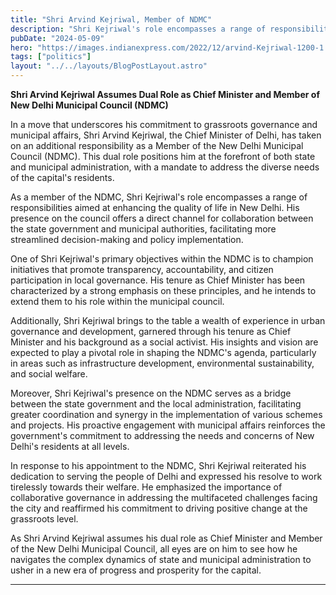 ```yaml
---
title: "Shri Arvind Kejriwal, Member of NDMC"
description: "Shri Kejriwal's role encompasses a range of responsibilities aimed at enhancing the quality of life in New Delhi."
pubDate: "2024-05-09"
hero: "https://images.indianexpress.com/2022/12/arvind-Kejriwal-1200-1.jpg"
tags: ["politics"]
layout: "../../layouts/BlogPostLayout.astro"
---
```

**Shri Arvind Kejriwal Assumes Dual Role as Chief Minister and Member of New Delhi Municipal Council (NDMC)**

In a move that underscores his commitment to grassroots governance and municipal affairs, Shri Arvind Kejriwal, the Chief Minister of Delhi, has taken on an additional responsibility as a Member of the New Delhi Municipal Council (NDMC). This dual role positions him at the forefront of both state and municipal administration, with a mandate to address the diverse needs of the capital's residents.

As a member of the NDMC, Shri Kejriwal's role encompasses a range of responsibilities aimed at enhancing the quality of life in New Delhi. His presence on the council offers a direct channel for collaboration between the state government and municipal authorities, facilitating more streamlined decision-making and policy implementation.

One of Shri Kejriwal's primary objectives within the NDMC is to champion initiatives that promote transparency, accountability, and citizen participation in local governance. His tenure as Chief Minister has been characterized by a strong emphasis on these principles, and he intends to extend them to his role within the municipal council.

Additionally, Shri Kejriwal brings to the table a wealth of experience in urban governance and development, garnered through his tenure as Chief Minister and his background as a social activist. His insights and vision are expected to play a pivotal role in shaping the NDMC's agenda, particularly in areas such as infrastructure development, environmental sustainability, and social welfare.

Moreover, Shri Kejriwal's presence on the NDMC serves as a bridge between the state government and the local administration, facilitating greater coordination and synergy in the implementation of various schemes and projects. His proactive engagement with municipal affairs reinforces the government's commitment to addressing the needs and concerns of New Delhi's residents at all levels.

In response to his appointment to the NDMC, Shri Kejriwal reiterated his dedication to serving the people of Delhi and expressed his resolve to work tirelessly towards their welfare. He emphasized the importance of collaborative governance in addressing the multifaceted challenges facing the city and reaffirmed his commitment to driving positive change at the grassroots level.

As Shri Arvind Kejriwal assumes his dual role as Chief Minister and Member of the New Delhi Municipal Council, all eyes are on him to see how he navigates the complex dynamics of state and municipal administration to usher in a new era of progress and prosperity for the capital.

---
